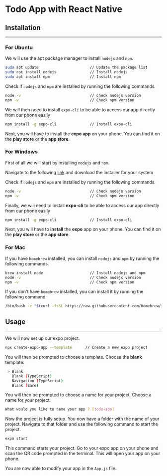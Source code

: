 # Todo App with React Native

## **Installation**

---

### For Ubuntu

We will use the apt package manager to install `nodejs` and `npm`.

```bash
sudo apt update                       // Update the package list
sudo apt install nodejs               // Install nodejs
sudo apt install npm                  // Install npm
```

Check if `nodejs` and `npm` are installed by running the following commands.

```bash
node -v                               // Check nodejs version
npm -v                                // Check npm version
```

We will then need to install `expo-cli` to be able to access our app directly from our phone easily

```bash
npm install -g expo-cli               // Install expo-cli
```

Next, you will have to install the **expo app** on your phone. You can find it on the **play store** or the **app store**.


### For Windows

First of all we will start by installing `nodejs` and `npm`.

Navigate to the following [link](https://nodejs.org/en/download/) and download the installer for your system

Check if `nodejs` and `npm` are installed by running the following commands.

```bash
node -v                               // Check nodejs version
npm -v                                // Check npm version
```

Finally, we will need to install **expo-cli** to be able to access our app directly from our phone easily

```bash
npm install -g expo-cli               // Install expo-cli
```

Next, you will have to **install** the **expo** app on your phone. You can find it on the **play store** or the **app store**.

### For Mac

If you have `homebrew` installed, you can install `nodejs` and `npm` by running the following commands.

```bash
brew install node                     // Install nodejs and npm
node -v                               // Check nodejs version
npm -v                                // Check npm version
```

If you don't have `homebrew` installed, you can install it by running the following command.

```bash
/bin/bash -c "$(curl -fsSL https://raw.githubusercontent.com/Homebrew/install/HEAD/install.sh)"
```


## **Usage**

---

We will now set up our expo project.

```bash
npx create-expo-app --template      // Create a new expo project
```

You will then be prompted to choose a template. Choose the **blank** template.

```bash
 > Blank
   Blank (TypeScript)
   Navigation (TypeScript)
   Blank (Bare)
```

You will then be prompted to choose a name for your project. Choose a name for your project.

```bash
What would you like to name your app ? [todo-app]
```

Now the project is fully setup. You now have a folder with the name of your project. Navigate to that folder and use the following command to start the project.

```bash
expo start
```

This command starts your project. Go to your expo app on your phone and scan the QR code prompted in the terminal. This will open your app on your phone.

You are now able to modify your app in the `App.js` file.
